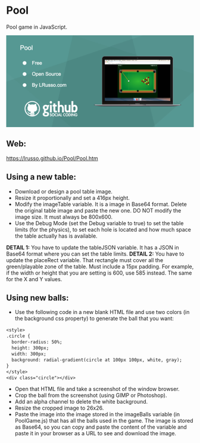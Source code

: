# Pool

Pool game in JavaScript.

![alt screenshot](https://raw.githubusercontent.com/lrusso/Pool/master/Pool.png)

## Web:

https://lrusso.github.io/Pool/Pool.htm

## Using a new table:

- Download or design a pool table image.
- Resize it proportionally and set a 416px height.
- Modify the imageTable variable. It is a image in Base64 format. Delete the original table image and paste the new one. DO NOT modify the image size. It must always be 800x600.
- Use the Debug Mode (set the Debug variable to true) to set the table limits (for the physics), to set each hole is located and how much space the table actually has is available.

**DETAIL 1:** You have to update the tableJSON variable. It has a JSON in Base64 format where you can set the table limits.
**DETAIL 2:** You have to update the placeRect variable. That rectangle must cover all the green/playable zone of the table. Must include a 15px padding. For example, if the width or height that you are setting is 600, use 585 instead. The same for the X and Y values.

## Using new balls:

- Use the following code in a new blank HTML file and use two colors (in the background css property) to generate the ball that you want:

```
<style>
.circle {
  border-radius: 50%;
  height: 300px;
  width: 300px;
  background: radial-gradient(circle at 100px 100px, white, gray);
}
</style>
<div class="circle"></div>
```
- Open that HTML file and take a screenshot of the window browser.
- Crop the ball from the screenshot (using GIMP or Photoshop).
- Add an alpha channel to delete the white background.
- Resize the cropped image to 26x26.
- Paste the image into the image stored in the imageBalls variable (in PoolGame.js) that has all the balls used in the game. The image is stored as Base64, so you can copy and paste the content of the variable and paste it in your browser as a URL to see and download the image.
